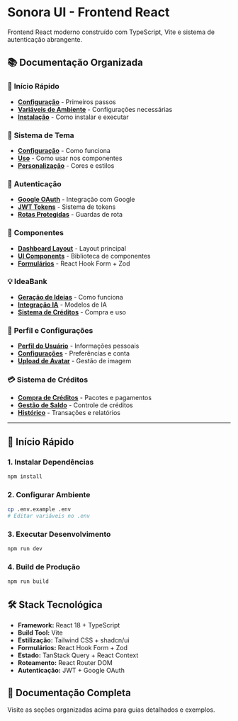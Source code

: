 # Sonora UI - Frontend React

Frontend React moderno construído com TypeScript, Vite e sistema de autenticação abrangente.

## 📚 **Documentação Organizada**

### 🚀 **Início Rápido**

- **[Configuração](docs/inicio-rapido/configuracao.md)** - Primeiros passos
- **[Variáveis de Ambiente](docs/inicio-rapido/variaveis-ambiente.md)** - Configurações necessárias
- **[Instalação](docs/inicio-rapido/instalacao.md)** - Como instalar e executar

### 🎨 **Sistema de Tema**

- **[Configuração](docs/sistema-tema/configuracao.md)** - Como funciona
- **[Uso](docs/sistema-tema/uso.md)** - Como usar nos componentes
- **[Personalização](docs/sistema-tema/personalizacao.md)** - Cores e estilos

### 🔐 **Autenticação**

- **[Google OAuth](docs/autenticacao/google-oauth.md)** - Integração com Google
- **[JWT Tokens](docs/autenticacao/jwt-tokens.md)** - Sistema de tokens
- **[Rotas Protegidas](docs/autenticacao/rotas-protegidas.md)** - Guardas de rota

### 🧩 **Componentes**

- **[Dashboard Layout](docs/componentes/dashboard-layout.md)** - Layout principal
- **[UI Components](docs/componentes/ui-components.md)** - Biblioteca de componentes
- **[Formulários](docs/componentes/formularios.md)** - React Hook Form + Zod

### 💡 **IdeaBank**

- **[Geração de Ideias](docs/ideabank/geracao-ideias.md)** - Como funciona
- **[Integração IA](docs/ideabank/integracao-ia.md)** - Modelos de IA
- **[Sistema de Créditos](docs/ideabank/sistema-creditos.md)** - Compra e uso

### 👤 **Perfil e Configurações**

- **[Perfil do Usuário](docs/perfil/perfil-usuario.md)** - Informações pessoais
- **[Configurações](docs/perfil/configuracoes.md)** - Preferências e conta
- **[Upload de Avatar](docs/perfil/upload-avatar.md)** - Gestão de imagem

### 💳 **Sistema de Créditos**

- **[Compra de Créditos](docs/creditos/compra.md)** - Pacotes e pagamentos
- **[Gestão de Saldo](docs/creditos/saldo.md)** - Controle de créditos
- **[Histórico](docs/creditos/historico.md)** - Transações e relatórios

---

## 🚀 **Início Rápido**

### **1. Instalar Dependências**

```bash
npm install
```

### **2. Configurar Ambiente**

```bash
cp .env.example .env
# Editar variáveis no .env
```

### **3. Executar Desenvolvimento**

```bash
npm run dev
```

### **4. Build de Produção**

```bash
npm run build
```

## 🛠️ **Stack Tecnológica**

- **Framework:** React 18 + TypeScript
- **Build Tool:** Vite
- **Estilização:** Tailwind CSS + shadcn/ui
- **Formulários:** React Hook Form + Zod
- **Estado:** TanStack Query + React Context
- **Roteamento:** React Router DOM
- **Autenticação:** JWT + Google OAuth

## 📖 **Documentação Completa**

Visite as seções organizadas acima para guias detalhados e exemplos.
